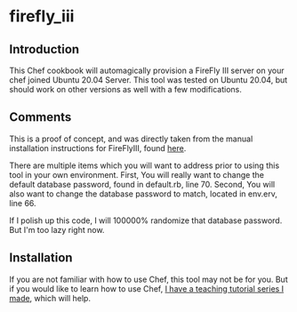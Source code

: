 # firefly_iii

## Introduction
This Chef cookbook will automagically provision a FireFly III server on your
chef joined Ubuntu 20.04 Server. This tool was tested on Ubuntu 20.04, but should
work on other versions as well with a few modifications.

## Comments
This is a proof of concept, and was directly taken from the manual installation instructions
for FireFlyIII, found [here](https://docs.firefly-iii.org/firefly-iii/installation/self_hosted/).

There are multiple items which you will want to address prior to using this tool in your own environment. 
First, You will really want to change the default database password, found in default.rb, line 70. 
Second, You will also want to change the database password to match, located in env.erv, line 66. 

If I polish up this code, I will 100000% randomize that database password. But I'm too lazy right now. 

## Installation
If you are not familiar with how to use Chef, this tool may not be for you. But if you would like to 
learn how to use Chef, [I have a teaching tutorial series I made](https://blog.littleseneca.com/2020/11/16/operational-tutorial-chef-infra-part-1/), which will help. 


